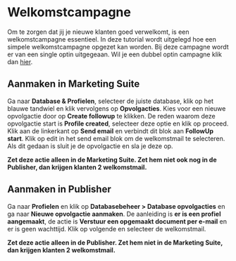 # Welkomstcampagne
Om te zorgen dat jij je nieuwe klanten goed verwelkomt, is een
welkomstcampagne essentieel. In deze tutorial wordt uitgelegd hoe een simpele
welkomstcampagne opgezet kan worden. Bij deze campagne wordt er van een
single optin uitgegeaan. Wil je een dubbel optin campagne klik dan
[hier](./campaign-tutorial-double-opt-in.md).

## Aanmaken in Marketing Suite
Ga naar **Database & Profielen**, selecteer de juiste database, klik op
het blauwe tandwiel en klik vervolgens op **Opvolgacties**. Kies voor een
nieuwe opvolgactie door op **Create followup** te klikken. De reden waarom
deze opvolgactie start is **Profile created**, selecteer deze optie en klik
op proceed. Klik aan de linkerkant op **Send email** en verbindt dit blok aan
**FollowUp start**. Klik op edit in het send email blok om de welkomstmail te
selecteren. Als dit gedaan is sluit je de opvolgactie en sla je deze op.

**Zet deze actie **alleen** in de Marketing Suite. Zet hem niet ook nog in de
Publisher, dan krijgen klanten 2 welkomstmail.**

## Aanmaken in Publisher
Ga naar **Profielen** en klik op **Databasebeheer > Database opvolgacties**
en ga naar **Nieuwe opvolgactie aanmaken**. De aanleiding is
**er is een profiel aangemaakt**, de actie is
**Verstuur een opgemaakt document per e-mail** en er is geen wachttijd. Klik
op volgende en selecteer de welkomstmail.

**Zet deze actie **alleen** in de Publisher. Zet hem niet in de Marketing
Suite, dan krijgen klanten 2 welkomstmail.**
